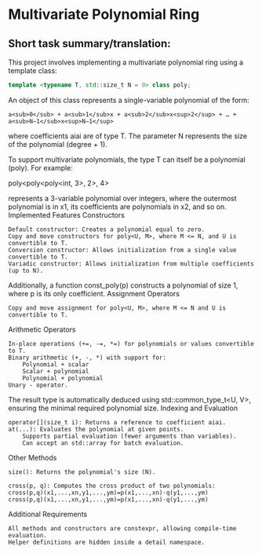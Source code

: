 # Multivariate Polynomial Ring
## Short task summary/translation:

This project involves implementing a multivariate polynomial ring using a template class:

```cpp
template <typename T, std::size_t N = 0> class poly;
```

An object of this class represents a single-variable polynomial of the form:  

    a<sub>0</sub> + a<sub>1</sub>x + a<sub>2</sub>x<sup>2</sup> + … + a<sub>N−1</sub>x<sup>N−1</sup>

where coefficients aiai​ are of type T. The parameter N represents the size of the polynomial (degree + 1).

To support multivariate polynomials, the type T can itself be a polynomial (poly). For example:

poly<poly<poly<int, 3>, 2>, 4>

represents a 3-variable polynomial over integers, where the outermost polynomial is in x1, its coefficients are polynomials in x2, and so on.
Implemented Features
Constructors

    Default constructor: Creates a polynomial equal to zero.
    Copy and move constructors for poly<U, M>, where M <= N, and U is convertible to T.
    Conversion constructor: Allows initialization from a single value convertible to T.
    Variadic constructor: Allows initialization from multiple coefficients (up to N).

Additionally, a function const_poly(p) constructs a polynomial of size 1, where p is its only coefficient.
Assignment Operators

    Copy and move assignment for poly<U, M>, where M <= N and U is convertible to T.

Arithmetic Operators

    In-place operations (+=, -=, *=) for polynomials or values convertible to T.
    Binary arithmetic (+, -, *) with support for:
        Polynomial + scalar
        Scalar + polynomial
        Polynomial + polynomial
    Unary - operator.

The result type is automatically deduced using std::common_type_t<U, V>, ensuring the minimal required polynomial size.
Indexing and Evaluation

    operator[](size_t i): Returns a reference to coefficient aiai​.
    at(...): Evaluates the polynomial at given points.
        Supports partial evaluation (fewer arguments than variables).
        Can accept an std::array for batch evaluation.

Other Methods

    size(): Returns the polynomial's size (N).

    cross(p, q): Computes the cross product of two polynomials:
    cross(p,q)(x1,...,xn,y1,...,ym)=p(x1,...,xn)⋅q(y1,...,ym)
    cross(p,q)(x1​,...,xn​,y1​,...,ym​)=p(x1​,...,xn​)⋅q(y1​,...,ym​)

Additional Requirements

    All methods and constructors are constexpr, allowing compile-time evaluation.
    Helper definitions are hidden inside a detail namespace.
